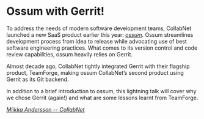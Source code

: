# Ossum with Gerrit!

To address the needs of modern software development teams, CollabNet launched a new SaaS
product earlier this year: [*ossum*](https://www.ossum.cloud/).
Ossum streamlines development process from idea to release while advocating use
of best software engineering practices. What comes to its version control and
code review capabilities, ossum heavily relies on Gerrit.

Almost decade ago, CollabNet tightly integrated Gerrit with their flagship product,
TeamForge, making ossum CollabNet’s second product using Gerrit as its Git backend.

In addition to a brief introduction to ossum, this lightning talk will cover why we
chose Gerrit (again!) and what are some lessons learnt from TeamForge.

*[Miikka Andersson -- CollabNet](../speakers.md#mandersson)*

